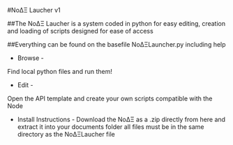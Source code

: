 #NoΔΞ Laucher v1

##The NoΔΞ Laucher is a system coded in python for easy editing, creation and loading of scripts designed for ease of access

##Everything can be found on the basefile NoΔΞLauncher.py including help

- Browse -

Find local python files and run them!

- Edit -

Open the API template and create your own scripts compatible with the Node

- Install Instructions -
Download the NoΔΞ as a .zip directly from here and extract it into your documents folder
all files must be in the same directory as the NoΔΞLaucher file
